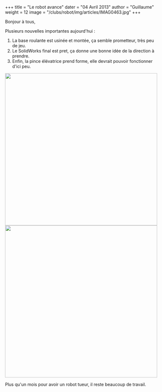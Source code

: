 +++
title = "Le robot avance"
dater = "04 Avril 2013"
author = "Guillaume"
weight = 12
image = "/clubs/robot/img/articles/IMAG0463.jpg"
+++

<p>
	Bonjour &agrave; tous,</p>
<p>
	Plusieurs nouvelles importantes aujourd&#39;hui :</p>
<ol type = "disc">
	<li>
		La base roulante est usin&eacute;e et mont&eacute;e, &ccedil;a semble prometteur, tr&egrave;s peu de jeu.</li>
	<li>
		Le SolidWorks final est pret, &ccedil;a donne une bonne id&eacute;e de la direction &agrave; prendre.</li>
	<li>
		Enfin, la pince &eacute;l&eacute;vatrice prend forme, elle devrait pouvoir fonctionner d&#39;ici peu.</li>
</ol>
<p>
	<img src="/clubs/robot/img/articles/IMAG0463.jpg" width="500"/>
	<img src="/clubs/robot/img/articles/GROS.JPG" width="500"/></p>
<p>
	Plus qu&#39;un mois pour avoir un robot tueur, il reste beaucoup de travail.</p>
